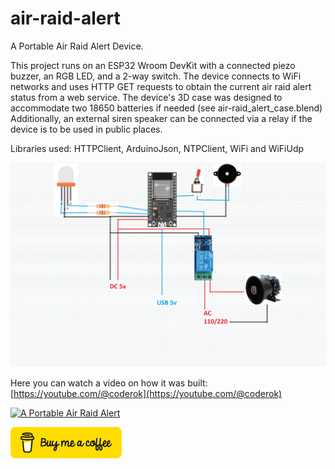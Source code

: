 # air-raid-alert
A Portable Air Raid Alert Device.

This project runs on an ESP32 Wroom DevKit with a connected piezo buzzer, an RGB LED, and a 2-way switch. 
The device connects to WiFi networks and uses HTTP GET requests to obtain the current air raid alert status from a web service.
The device's 3D case was designed to accommodate two 18650 batteries if needed (see air-raid_alert_case.blend)
Additionally, an external siren speaker can be connected via a relay if the device is to be used in public places.

Libraries used: HTTPClient, ArduinoJson, NTPClient, WiFi and WiFiUdp

<img alt="Air Raid Alert - Circuit Diagram" src="https://github.com/2CoderOK/air-raid-alert/blob/main/circuit_diagram.png" />

Here you can watch a video on how it was built: [https://youtube.com/@coderok](https://youtube.com/@coderok)

[<img alt="A Portable Air Raid Alert" src="https://github.com/2CoderOK/air-raid-alert/blob/main/air-raid_alert_preview.png" />](https://youtube.com/@coderok)

[<img alt="Buy me a coffee" height="50px" src="https://github.com/2CoderOK/jp-trainer/blob/main/yellow-button.png" />](https://www.buymeacoffee.com/coderok)